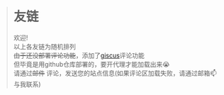 > # 友链
> 欢迎!  
> 以上各友链为随机排列  
> ~~由于还没部署评论功能~~，添加了[giscus](https://giscus.app/zh-CN)评论功能  
> 但毕竟是用github仓库部署的，要开代理才能加载出来😭  
> 请通过~~邮件~~ 评论，发送您的站点信息(如果评论区加载失败，请通过邮箱📫与我联系)  
